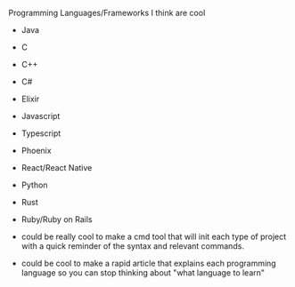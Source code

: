 Programming Languages/Frameworks I think are cool

- Java
- C
- C++
- C#
- Elixir
- Javascript
- Typescript
- Phoenix
- React/React Native
- Python
- Rust
- Ruby/Ruby on Rails


- could be really cool to make a cmd tool that will init each type of project with a quick reminder of the syntax and relevant commands.

- could be cool to make a rapid article that explains each programming language so you can stop thinking about "what language to learn"
